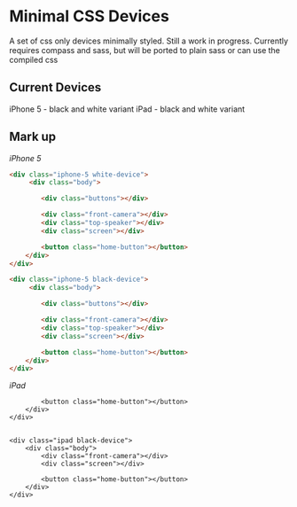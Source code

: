 Minimal CSS Devices
===============

A set of css only devices minimally styled. Still a work in progress.
Currently requires compass and sass, but will be ported to plain sass or can use the compiled css


## Current Devices
iPhone 5 - black and white variant
iPad - black and white variant

## Mark up
*iPhone 5*
```html
<div class="iphone-5 white-device">
     <div class="body">

        <div class="buttons"></div>

        <div class="front-camera"></div>
        <div class="top-speaker"></div>
        <div class="screen"></div>

        <button class="home-button"></button>
    </div>
</div>

<div class="iphone-5 black-device">
     <div class="body">

        <div class="buttons"></div>

        <div class="front-camera"></div>
        <div class="top-speaker"></div>
        <div class="screen"></div>

        <button class="home-button"></button>
    </div>
</div>
```


*iPad*
    <div class="ipad white-device">
        <div class="body">
            <div class="front-camera"></div>
            <div class="screen"></div>

            <button class="home-button"></button>
        </div>
    </div>


    <div class="ipad black-device">
        <div class="body">
            <div class="front-camera"></div>
            <div class="screen"></div>

            <button class="home-button"></button>
        </div>
    </div>

